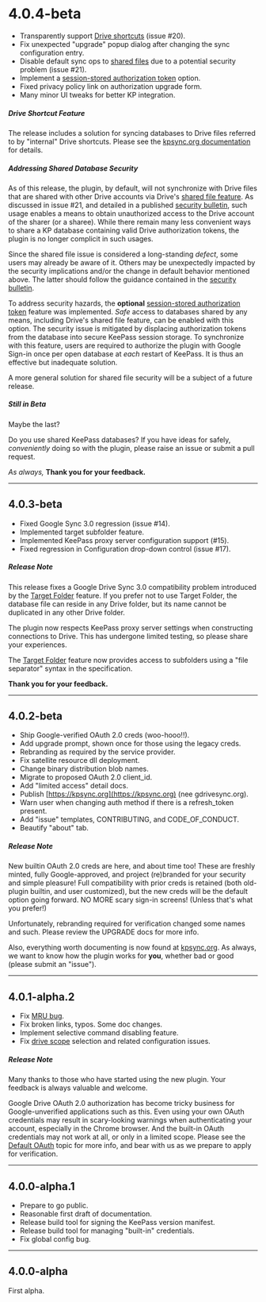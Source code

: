 # 4.0.4-beta
* Transparently support [Drive shortcuts](https://support.google.com/drive/answer/9700156?co=GENIE.Platform%3DDesktop&oco=1) (issue #20).
* Fix unexpected "upgrade" popup dialog after changing the sync
configuration entry.
* Disable default sync ops to
[shared files](https://support.google.com/drive/answer/2494822?co=GENIE.Platform%3DDesktop&hl=en)
due to a potential security problem (issue #21).
* Implement a [session-stored authorization token](https://www.kpsync.org/usage/authorize#session-stored-tokens)
option.
* Fixed privacy policy link on authorization upgrade form.
* Many minor UI tweaks for better KP integration.

##### Drive Shortcut Feature
The release includes a solution for syncing databases to Drive files
referred to by "internal" Drive shortcuts.  Please see the 
[kpsync.org documentation](https://www.kpsync.org/usage/shortcuts) for
details.

##### Addressing Shared Database Security
As of this release, the plugin, by default, will not synchronize with Drive files
that are shared with other Drive accounts via Drive's
[shared file feature](https://support.google.com/drive/answer/2494822?co=GENIE.Platform%3DDesktop&hl=en).
As discussed in issue #21, and detailed in a published
[security bulletin](https://www.kpsync.org/notices/sharedsec),
such usage enables a means to obtain unauthorized access
to the Drive account of the sharer (or a sharee). While there remain many
less convenient ways to share a KP database containing valid Drive
authorization tokens, the plugin is no longer complicit in such
usages.

Since the shared file issue is considered a long-standing *defect*, some
users may already be aware of it.  Others may be unexpectedly impacted
by the security implications and/or the change in default behavior mentioned
above. The latter should follow the guidance contained in the 
[security bulletin](https://www.kpsync.org/notices/sharedsec).

To address security hazards, the **optional**
[session-stored authorization token](https://www.kpsync.org/usage/authorize#session-stored-tokens)
feature was implemented. *Safe* access to databases shared by any
means, including Drive's shared file feature, can be enabled
with this option. The security issue is mitigated by displacing 
authorization tokens from the database into secure
KeePass session storage. To synchronize with this feature, users are required
to authorize the plugin with Google Sign-in once per open database at
*each* restart of KeePass. It is thus an effective but inadequate solution.

A more general solution for shared file security will be a subject
of a future release.

##### Still in Beta
Maybe the last?

Do you use shared KeePass databases? If you have ideas for safely,
*conveniently* doing so with the plugin, please raise an issue or
submit a pull request.

*As always,*
**Thank you for your feedback.**

---
## 4.0.3-beta
* Fixed Google Sync 3.0 regression (issue #14).
* Implemented target subfolder feature.
* Implemented KeePass proxy server configuration support (#15).
* Fixed regression in Configuration drop-down control (issue #17).

##### Release Note
This release fixes a Google Drive Sync 3.0 compatibility problem introduced
by the [Target Folder](https://kpsync.org/usage/target-folder)
feature.  If you prefer not to use Target Folder, the database file
can reside in any Drive folder, but its name cannot be duplicated in
any other Drive folder.

The plugin now respects KeePass proxy server settings when constructing
connections to Drive.  This has undergone limited testing, so please share
your experiences.

The [Target Folder](https://kpsync.org/usage/target-folder) feature now 
provides access to subfolders using a "file separator" syntax in the
specification.

**Thank you for your feedback.**


---
## 4.0.2-beta
* Ship Google-verified OAuth 2.0 creds (woo-hooo!!).
* Add upgrade prompt, shown once for those using the legacy creds.
* Rebranding as required by the service provider.
* Fix satellite resource dll deployment.
* Change binary distribution blob names.
* Migrate to proposed OAuth 2.0 client_id.
* Add "limited access" detail docs.
* Publish [https://kpsync.org](https://kpsync.org) (nee gdrivesync.org).
* Warn user when changing auth method if there is a refresh_token
present.
* Add "issue" templates, CONTRIBUTING, and CODE_OF_CONDUCT.
* Beautify "about" tab.

##### Release Note
New builtin OAuth 2.0 creds are here, and about time too!
These are freshly minted, fully Google-approved, and project
(re)branded for your security and simple pleasure!  Full 
compatibility with prior creds is retained (both old-plugin builtin,
and user customized), but the new creds will be the default option
going forward.  NO MORE scary sign-in screens! (Unless that's what
you prefer!)

Unfortunately, rebranding required for verification changed
some names and such.  Please review the UPGRADE docs for more
info.

Also, everything worth documenting is now found at
[kpsync.org](https://kpsync.org).  As always, we want to know
how the plugin works for **you**, whether bad or good (please
submit an "issue").

---
## 4.0.1-alpha.2
* Fix [MRU bug](https://github.com/walterpg/google-drive-sync/issues/2).
* Fix broken links, typos.  Some doc changes.
* Implement selective command disabling feature.
* Fix [drive scope](https://github.com/walterpg/google-drive-sync/issues/3)
selection and related configuration issues.

##### Release Note
Many thanks to those who have started using the new plugin.  Your
feedback is always valuable and welcome.

Google Drive OAuth 2.0 authorization has become tricky business for Google-unverified
applications such as this.  Even using your own OAuth credentials may 
result in scary-looking warnings when authenticating your account, especially
in the Chrome browser.  And the built-in OAuth credentials may not work at all,
or only in a limited scope.  Please see the
[Default OAuth](https://github.com/walterpg/google-drive-sync/issues/3#issuecomment-637851334)
topic for more info, and bear with us as we prepare to apply for verification.

---
## 4.0.0-alpha.1
* Prepare to go public.
* Reasonable first draft of documentation.
* Release build tool for signing the KeePass version manifest.
* Release build tool for managing "built-in" credentials.
* Fix global config bug.

---
## 4.0.0-alpha
First alpha.